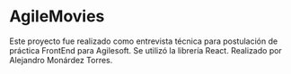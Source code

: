 # AgileMovies
Este proyecto fue realizado como entrevista técnica para postulación de práctica FrontEnd para Agilesoft.
Se utilizó la librería React.
Realizado por Alejandro Monárdez Torres.